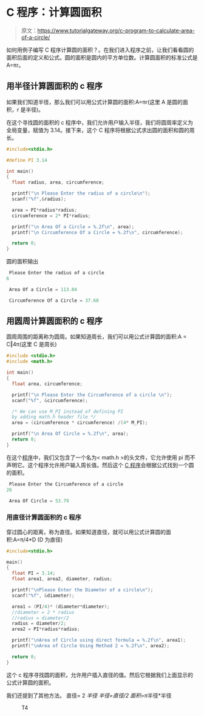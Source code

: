 # C 程序：计算圆面积

> 原文：<https://www.tutorialgateway.org/c-program-to-calculate-area-of-a-circle/>

如何用例子编写 C 程序计算圆的面积？。在我们进入程序之前，让我们看看圆的面积后面的定义和公式。圆的面积是圆内的平方单位数。计算圆面积的标准公式是 A=πr。

## 用半径计算圆面积的 c 程序

如果我们知道半径，那么我们可以用公式计算圆的面积:A=πr(这里 A 是圆的面积，r 是半径)。

在这个寻找圆的面积的 c 程序中，我们允许用户输入半径，我们将圆周率定义为全局变量，赋值为 3.14。接下来，这个 C 程序将根据公式求出圆的面积和圆的周长。

```c
#include<stdio.h>

#define PI 3.14

int main()
{
  float radius, area, circumference;

  printf("\n Please Enter the radius of a circle\n");
  scanf("%f",&radius);

  area = PI*radius*radius; 
  circumference = 2* PI*radius;

  printf("\n Area Of a Circle = %.2f\n", area);
  printf("\n Circumference Of a Circle = %.2f\n", circumference);

  return 0;
}
```

圆的面积输出

```c
 Please Enter the radius of a circle
6

 Area Of a Circle = 113.04

 Circumference Of a Circle = 37.68
```

## 用圆周计算圆面积的 c 程序

圆周周围的距离称为圆周。如果知道周长，我们可以用公式计算圆的面积:A = C‖4π(这里 C 是周长)

```c
#include <stdio.h>
#include <math.h>

int main()
{
  float area, circumference;

  printf("\n Please Enter the Circumference of a circle \n");
  scanf("%f", &circumference);

  /* We can use M_PI instead of defining PI 
  by adding math.h header file */
  area = (circumference * circumference) /(4* M_PI);

  printf("\n Area Of Circle = %.2f\n", area);
  return 0;
}
```

在这个[程序](https://www.tutorialgateway.org/c-programming-examples/)中，我们又包含了一个名为< math.h >的头文件，它允许使用 pi 而不声明它。这个程序允许用户输入周长值。然后这个 [C 程序](https://www.tutorialgateway.org/c-programming/)会根据公式找到一个圆的面积。

```c
 Please Enter the Circumference of a circle 
26

 Area Of Circle = 53.79
```

### 用直径计算圆面积的 c 程序

穿过圆心的距离，称为直径。如果知道直径，就可以用公式计算圆的面积:A=π/4*D (D 为直径)

```c
#include<stdio.h>

main()
{
  float PI = 3.14;
  float area1, area2, diameter, radius;

  printf("\nPlease Enter the Diameter of a circle\n");
  scanf("%f", &diameter);

  area1 = (PI/4)* (diameter*diameter); 
  //diameter = 2 * radius
  //radius = diameter/2
  radius = diameter/2;
  area2 = PI*radius*radius;

  printf("\nArea of Circle using direct formula = %.2f\n", area1);
  printf("\nArea of Circle Using Method 2 = %.2f\n", area2);

  return 0; 
}
```

这个 c 程序寻找圆的面积，允许用户插入直径的值。然后它根据我们上面显示的公式计算圆的面积。

我们还提到了其他方法。
直径= 2 *半径
半径=直径/2
面积=π*半径*半径

<figure class="wp-block-image">T4</figure>